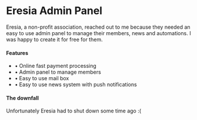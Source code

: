 # Eresia Admin Panel
Eresia, a non-profit association, reached out to me because they needed an easy to use admin panel to manage their members, news and automations. I was happy to create it for free for them.


#### Features

- • Online fast payment processing
- • Admin panel to manage members
- • Easy to use mail box
- • Easy to use news system with push notifications

#### The downfall
Unfortunately Eresia had to shut down some time ago :(